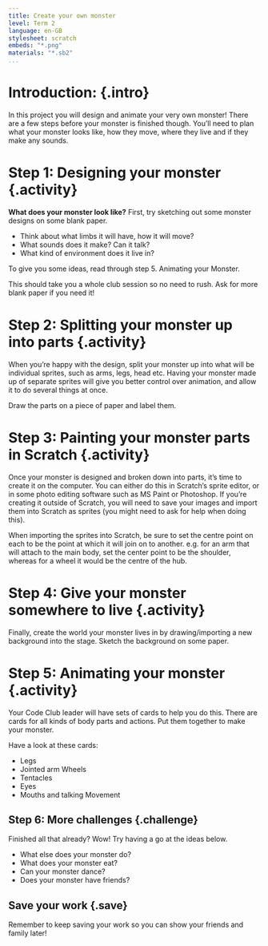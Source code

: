 ```yaml
---
title: Create your own monster
level: Term 2
language: en-GB
stylesheet: scratch
embeds: "*.png"
materials: "*.sb2"
...
```


# Introduction: {.intro}

In this project you will design and animate your very own monster! There are a few steps before your monster is finished though. You’ll need to plan what your monster looks like, how they move, where they live and if they make any sounds.

# **Step 1:** Designing your monster {.activity}

**What does your monster look like?** First, try sketching out some monster designs on some blank paper.

+ Think about what limbs it will have, how it will move?
+ What sounds does it make? Can it talk?
+ What kind of environment does it live in?

To give you some ideas, read through step 5. Animating your Monster.

This should take you a whole club session so no need to rush. Ask for more blank paper if you need it!

# **Step 2:** Splitting your monster up into parts {.activity}

When you’re happy with the design, split your monster up into what will be individual sprites, such as arms, legs, head etc. Having your monster made up of separate sprites will give you better control over animation, and allow it to do several things at once.

Draw the parts on a piece of paper and label them.

# **Step 3:** Painting your monster parts in Scratch {.activity}

Once your monster is designed and broken down into parts, it’s time to create it on the computer. You can either do this in Scratch’s sprite editor, or in some photo editing software such as MS Paint or Photoshop. If you’re creating it outside of Scratch, you will need to save your images and import them into Scratch as sprites (you might need to ask for help when doing this).

When importing the sprites into Scratch, be sure to set the centre point on each to be the point at which it will join on to another. e.g. for an arm that will attach to the main body, set the center point to be the shoulder, whereas for a wheel it would be the centre of the hub.

# **Step 4:** Give your monster somewhere to live {.activity}

Finally, create the world your monster lives in by drawing/importing a new background into the stage. Sketch the background on some paper.

# **Step 5:** Animating your monster {.activity}

Your Code Club leader will have sets of cards to help you do this. There are cards for all kinds of body parts and actions. Put them together to make your monster.

Have a look at these cards:

* Legs
* Jointed arm Wheels
* Tentacles
* Eyes
* Mouths and talking Movement

## **Step 6:** More challenges {.challenge}

Finished all that already? Wow! Try having a go at the ideas below.

+ What else does your monster do?
+ What does your monster eat?
+ Can your monster dance?
+ Does your monster have friends?

## Save your work {.save}

Remember to keep saving your work so you can show your friends and family later!
